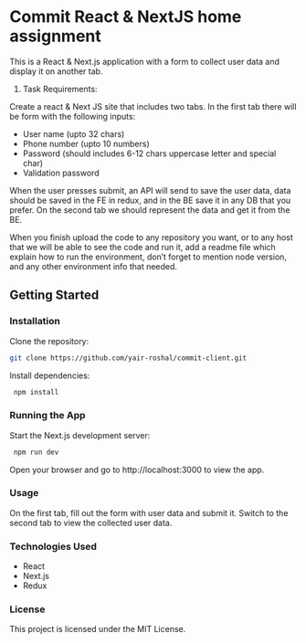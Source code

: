 # Commit React & NextJS home assignment

This is a React & Next.js application with a form to collect user data and display it on another tab.

1.  Task Requirements:

Create a react & Next JS site that includes two tabs.
In the first tab there will be form with the following inputs:

- User name (upto 32 chars)
- Phone number (upto 10 numbers)
- Password (should includes 6-12 chars uppercase letter and special char)
- Validation password

When the user presses submit, an API will send to save the user data,
data should be saved in the FE in redux, and in the BE save it in any DB that you prefer.
On the second tab we should represent the data and get it from the BE.

When you finish upload the code to any repository you want, or to any host that we will be able to see the code and run it, add a readme file which explain how to run the environment, don’t forget to mention node version, and any other environment info that needed.

## Getting Started

### Installation

Clone the repository:

```bash
git clone https://github.com/yair-roshal/commit-client.git
```

Install dependencies:

```bash
 npm install
```

### Running the App

Start the Next.js development server:

```bash
 npm run dev
```

Open your browser and go to http://localhost:3000 to view the app.

### Usage

On the first tab, fill out the form with user data and submit it.
Switch to the second tab to view the collected user data.

### Technologies Used

- React
- Next.js
- Redux

### License

This project is licensed under the MIT License.
